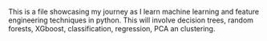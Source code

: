 This is a file showcasing my journey as I learn machine learning and feature engineering  techniques in python.
This will involve decision trees, random forests, XGboost, classification, regression, PCA an clustering.
